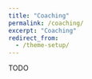 ```yaml
---
title: "Coaching"
permalink: /coaching/
excerpt: "Coaching"
redirect_from:
  - /theme-setup/
---
```


TODO